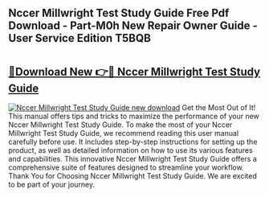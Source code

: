 ## Nccer Millwright Test Study Guide Free Pdf Download - Part-M0h New Repair Owner Guide - User Service Edition T5BQB

# <h2><a href="http://bc58386.oget.top/?id=Nccer+Millwright+Test+Study+Guide">🔗Download New 👉🔴 Nccer Millwright Test Study Guide</a></h2>

[![Nccer Millwright Test Study Guide new download](https://i.imgur.com/5g1atiW.png)](http://bc58386.oget.top/?id=Nccer+Millwright+Test+Study+Guide)
Get the Most Out of It! This manual offers tips and tricks to maximize the performance of your new Nccer Millwright Test Study Guide. To make the most of your Nccer Millwright Test Study Guide, we recommend reading this user manual carefully before use. It includes step-by-step instructions for setting up the product, as well as detailed information on how to use its various features and capabilities. This innovative Nccer Millwright Test Study Guide offers a comprehensive suite of features designed to streamline your workflow. Thank You for Choosing Nccer Millwright Test Study Guide. We are excited to be part of your journey.
